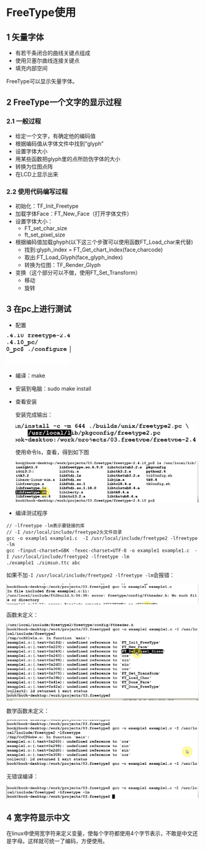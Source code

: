 # FreeType使用

## 1 矢量字体

- 有若干条闭合的曲线关键点组成
- 使用贝塞尔曲线连接关键点
- 填充内部空间

FreeType可以显示矢量字体。

## 2 FreeType一个文字的显示过程

### 2.1 一般过程

- 给定一个文字，有确定他的编码值
- 根据编码值从字体文件中找到“glyph”
- 设置字体大小
- 用某些函数把glyph里的点所防伪字体的大小
- 转换为位图点阵
- 在LCD上显示出来

### 2.2 使用代码编写过程

-  初始化：TF_Init_Freetype
- 加载字体Face：FT_New_Face（打开字体文件）
- 设置字体大小：
  - FT_set_char_size
  - ft_set_pixel_size
- 根据编码值加载ghyph(以下这三个步骤可以使用函数FT_Load_char来代替)
  - 找到:glyph_index = FT_Get_chart_index(face,charcode)
  - 取出:FT_Load_Glyph(face_glyph_index)
  - 转换为位图：TF_Render_Glyph
- 变换（这个部分可以不做，使用FT_Set_Transform）
  - 移动
  - 旋转

## 3 在pc上进行测试

- 配置

![1558017840682](assets/1558017840682.png)

- 编译：make

- 安装到电脑：sudo make install 

- 查看安装

  安装完成输出：

  ![1558018105765](assets/1558018105765.png)

  使用命令ls，查看，得到如下图

  ![1558018945839](assets/1558018945839.png)

  

-  编译测试程序

```
// -lfreetype -lm表示要链接的库
// -I /usr/local/include/freetype2头文件目录
gcc -o example1 example1.c  -I /usr/local/include/freetype2 -lfreetype -lm
gcc -finput-charset=GBK -fexec-charset=UTF-8 -o example1 example1.c  -I /usr/local/include/freetype2 -lfreetype -lm
./example1 ./simsun.ttc abc
```

如果不加`-I /usr/local/include/freetype2 -lfreetype -lm`会报错：

![1558019365897](assets/1558019365897.png)

函数未定义：

![1558019425178](assets/1558019425178.png)

数学函数未定义：

![1558019473920](assets/1558019473920.png)

无错误编译：

![1558019506103](assets/1558019506103.png)

## 4 宽字符显示中文

在linux中使用宽字符来定义变量，使每个字符都使用4个字节表示，不敢是中文还是字母。这样就可统一了编码，方便使用。